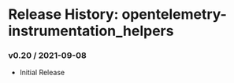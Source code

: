 # Release History: opentelemetry-instrumentation_helpers

### v0.20 / 2021-09-08

* Initial Release
